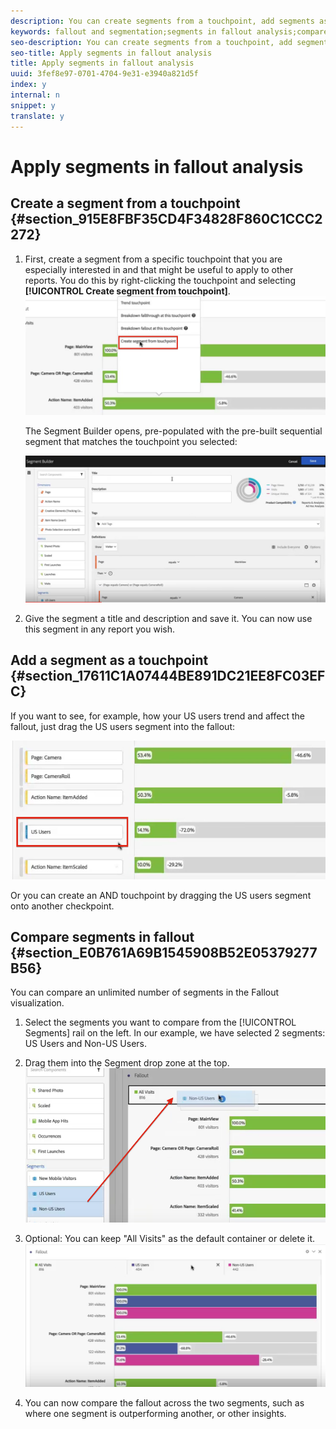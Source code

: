 ```yaml
---
description: You can create segments from a touchpoint, add segments as touchpoint, and compare key workflows across various segments in Analysis Workspace.
keywords: fallout and segmentation;segments in fallout analysis;compare segments in fallout
seo-description: You can create segments from a touchpoint, add segments as touchpoint, and compare key workflows across various segments in Analysis Workspace.
seo-title: Apply segments in fallout analysis
title: Apply segments in fallout analysis
uuid: 3fef8e97-0701-4704-9e31-e3940a821d5f
index: y
internal: n
snippet: y
translate: y
---
```


# Apply segments in fallout analysis


## Create a segment from a touchpoint {#section_915E8FBF35CD4F34828F860C1CCC2272}


1. First, create a segment from a specific touchpoint that you are especially interested in and that might be useful to apply to other reports. You do this by right-clicking the touchpoint and selecting **[!UICONTROL  Create segment from touchpoint]**. ![](assets/segment-from-touchpoint.png) 

   The Segment Builder opens, pre-populated with the pre-built sequential segment that matches the touchpoint you selected: 

   ![](assets/segment-builder.png) 

1. Give the segment a title and description and save it. You can now use this segment in any report you wish. 


## Add a segment as a touchpoint {#section_17611C1A07444BE891DC21EE8FC03EFC}

If you want to see, for example, how your US users trend and affect the fallout, just drag the US users segment into the fallout: 

![](assets/segment-touchpoint.png) 

Or you can create an AND touchpoint by dragging the US users segment onto another checkpoint. 

## Compare segments in fallout {#section_E0B761A69B1545908B52E05379277B56}

You can compare an unlimited number of segments in the Fallout visualization. 

1. Select the segments you want to compare from the [!UICONTROL  Segments] rail on the left. In our example, we have selected 2 segments: US Users and Non-US Users.
1. Drag them into the Segment drop zone at the top. ![](assets/segment-drop.png) 

1. Optional: You can keep "All Visits" as the default container or delete it. ![](assets/seg-compare.png) 

1. You can now compare the fallout across the two segments, such as where one segment is outperforming another, or other insights.
